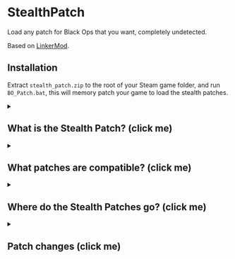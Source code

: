 # StealthPatch
Load any patch for Black Ops that you want, completely undetected.

Based on [LinkerMod](https://github.com/Nukem9/LinkerMod).

## Installation
Extract `stealth_patch.zip` to the root of your Steam game folder, and run `BO_Patch.bat`, this will memory patch your game to load the stealth patches.

<details>
  <summary><h2>What is the Stealth Patch? (click me)</h2></summary>
  The stealth patch is a patch that is completely undetectable.
  
  How it works is it loads game files on top of the original ones, meaning any differences when using decompiled game files are now irrelevant.
</details>

<details>
  <summary><h2>What patches are compatible? (click me)</h2></summary>
  
  Previously created map patches will work, however it is recommended that you use the universal stealth patch for the map you want to play provided with the [latest release](https://github.com/BlackOpsModding/StealthPatch/releases/latest), they will give the best results.
</details>

<details>
  <summary><h2>Where do the Stealth Patches go? (click me)</h2></summary>
  
  They go in the `zone/Common` directory of your Steam game folder.
</details>

<details>
  <summary><h2>Patch changes (click me)</h2></summary>
  
  What do the patches change? Well, since there are many, every listed detail for every map stealth patch will be listed below.

<details>
  <summary><h2>Stealth Trades (click me)</h2></summary>

  Across each map, we have created dvars that will give you the weapon you desire from the box, and how you can use this is with keybinds just like you would with changing FOV or FPS.
  
  **Essentially, this allows you to control your trade average at any point in the game on or beyond the round required set in the patch.**
  
  As an example, for Nacht Der Untoten with the Thundergun:
  
  In your config you would put:
  ```
  bind (key) "cg_stealthGiveThundergun 1"
  ```
  
  Once you press that key, the next box spin will be the Thundergun.
</details>

<details>
  <summary><h3> Kino Der Toten (Click me) </h3></summary>
  
  - Weighted setup, chances of getting a weapon for the setup from the box is 15%.
  - Drop cycle will filter out max ammos being first in cycle.
  
  #### Stealth Trade Dvars
  Stealth trading kicks in on round 50.
  - Thundergun: `bind (key) "cg_stealthGiveThundergun 1"`
  - Crossbow: `bind (key) "cg_stealthGiveCrossbow 1"`
</details>

<details>
  <summary><h3> "FIVE" (Click me) </h3></summary>

  - Weighted setup, chances of getting a weapon for the setup from the box is 15%.
  - Every time you pull the elevator, you have a 15% chance to get windows set.
</details>

<details>
  <summary><h3> Ascension (Click me) </h3></summary>
  
  - Weighted setup, chances of getting a weapon for the setup from the box is 10%.
  - Monkeys are less likely to go for Staminup.
  - During the setup, the following has been changed with the random perk drop:
    - First drop has better chance to give you Juggernog.
    - Second drop has better chance to give you Speed Cola.

  #### Stealth Trade Dvars
  Stealth trading kicks in on round 60.
  - Thundergun: `bind (key) "cg_stealthGiveThundergun 1"`
  - Crossbow: `bind (key) "cg_stealthGiveCrossbow 1"`
  - Gershes: `bind (key) "cg_stealthGiveGershes 1"`
  - Dolls: `bind (key) "cg_stealthGiveDolls 1"`
</details>

<details>
  <summary><h3> Call of The Dead (Click me) </h3></summary>
  
  - Weighted setup, every hit the chances of getting a weapon for the setup from the box is 15%.
  - During the entire game, the following has been changed with the perk drop:
    - For every perk you do not have, you have a good chance of getting a good perk, this is the order it will TRY to give in (not guaranteed): `Juggernog, Mule Kick, Quick Revive, Double Tap, PHD, Staminup, Speed Cola, Deadshot`.
  
  #### Stealth Trade Dvars
  Stealth trading kicks in on round 50.
  - Ray Gun: `bind (key) "cg_stealthGiveRayGun 1"`
  - M72 Law: `bind (key) "cg_stealthGiveM72Law 1"`
  - Scavenger: `bind (key) "cg_stealthGiveScavenger 1"`
  - VR11: `bind (key) "cg_stealthGiveVR11 1"`
  - Crossbow: `bind (key) "cg_stealthGiveCrossbow 1"`
</details>

<details>
  <summary><h3> Shangri-La (Click me) </h3></summary>
  
  - Weighted setup, every hit the chances of getting a weapon for the setup from the box is 15%.
  
  #### Stealth Trade Dvars
  Stealth trading kicks in on round 70.
  - Shrink Gun: `bind (key) "cg_stealthGiveShrinkGun 1"`
  - Crossbow: `bind (key) "cg_stealthGiveCrossbow 1"`
</details>

<details>
  <summary><h3> Moon (Click me) </h3></summary>

  - Weighted setup, every hit the chances of getting a weapon for the setup from the box is 15%.
  
  #### Stealth Trade Dvars
  Stealth trading kicks in on round 50.
  - Wave Gun: `bind (key) "cg_stealthGiveWaveGun 1"`
  - QED: `bind (key) "cg_stealthGiveWaveGun 1"`
  - Gershes: `bind (key) "cg_stealthGiveWaveGun 1"`
</details>

<details>
  <summary><h3> Nacht Der Untoten (Click me) </h3></summary>

  - Weighted setup, chances of getting a weapon for the setup from the box is 20%.
  
  #### Stealth Trade Dvars
  Stealth trading kicks in on round 50.
  - Thundergun: `bind (key) "cg_stealthGiveThundergun 1"`
</details>

<details>
  <summary><h3> Verruckt (Click me) </h3></summary>

  - Weighted setup, every hit the chances of getting a weapon for the setup from the box is 15%.
</details>

<details>
  <summary><h3> Shi No Numa (Click me) </h3></summary>
  
  - Weighted setup, every hit the chances of getting a weapon for the setup from the box is 15%.
</details>

<details>
  <summary><h3> Der Riese (Click me) </h3></summary>

  - Weighted setup, chances of getting a weapon for the setup from the box is 10%.
  
  #### Stealth Trade Dvars
  - Waffe: `bind (key) "cg_stealthGiveWaffe 1"`
  - Crossbow: `bind (key) "cg_stealthGiveCrossbow 1"`
</details>
</details>
